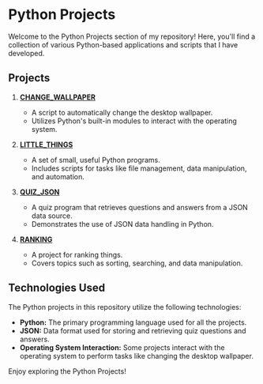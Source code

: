 # Python Projects

Welcome to the Python Projects section of my repository! Here, you'll find a collection of various Python-based applications and scripts that I have developed.

## Projects

1. **[CHANGE_WALLPAPER](https://github.com/melih0132/PROJECTS/tree/main/PYTHON/CHANGE_WALLPAPER)**
   - A script to automatically change the desktop wallpaper.
   - Utilizes Python's built-in modules to interact with the operating system.

2. **[LITTLE_THINGS](https://github.com/melih0132/PROJECTS/tree/main/PYTHON/LITTLE_THINGS)**
   - A set of small, useful Python programs.
   - Includes scripts for tasks like file management, data manipulation, and automation.

3. **[QUIZ_JSON](https://github.com/melih0132/PROJECTS/tree/main/PYTHON/QUIZ_JSON)**
   - A quiz program that retrieves questions and answers from a JSON data source.
   - Demonstrates the use of JSON data handling in Python.

4. **[RANKING](https://github.com/melih0132/PROJECTS/tree/main/PYTHON/RANKING)**
   - A project for ranking things.
   - Covers topics such as sorting, searching, and data manipulation.

## Technologies Used

The Python projects in this repository utilize the following technologies:

- **Python:** The primary programming language used for all the projects.
- **JSON:** Data format used for storing and retrieving quiz questions and answers.
- **Operating System Interaction:** Some projects interact with the operating system to perform tasks like changing the desktop wallpaper.

Enjoy exploring the Python Projects!

